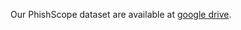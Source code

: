 Our PhishScope dataset are available at [google drive](https://drive.google.com/file/d/1Q4sF71hWTBUAuZLfcBlc5ZxtXxU2QeG-/view?usp=sharing).
